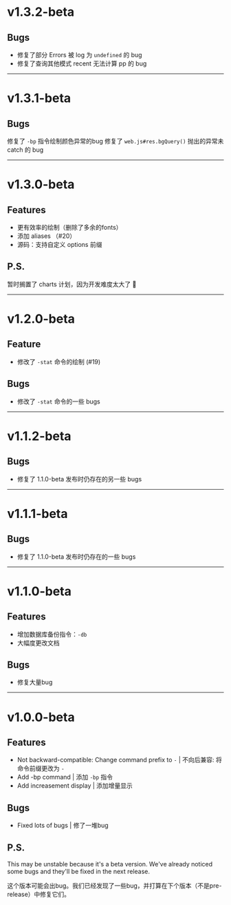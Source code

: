 # v1.3.2-beta
## Bugs
- 修复了部分 Errors 被 log 为 `undefined` 的 bug
- 修复了查询其他模式 recent 无法计算 pp 的 bug

---

# v1.3.1-beta
## Bugs
修复了 `-bp` 指令绘制颜色异常的bug
修复了 `web.js#res.bgQuery()` 抛出的异常未 catch 的 bug

---

# v1.3.0-beta
## Features
- 更有效率的绘制（删除了多余的fonts）
- 添加 aliases （#20）
- 源码：支持自定义 options 前缀
## P.S.
暂时搁置了 charts 计划，因为开发难度太大了 :thinking:

---

# v1.2.0-beta
## Feature
- 修改了 `-stat` 命令的绘制 (#19)
## Bugs
- 修改了 `-stat` 命令的一些 bugs


---

# v1.1.2-beta
## Bugs
- 修复了 1.1.0-beta 发布时仍存在的另一些 bugs

---

# v1.1.1-beta
## Bugs
- 修复了 1.1.0-beta 发布时仍存在的一些 bugs

---

# v1.1.0-beta
## Features
- 增加数据库备份指令：`-db`
- 大幅度更改文档
## Bugs
- 修复大量bug

---

# v1.0.0-beta
## Features
- Not backward-compatible: Change command prefix to `-` | 不向后兼容: 将命令前缀更改为 `-`
- Add -bp command | 添加 `-bp` 指令
- Add increasement display | 添加增量显示
## Bugs
- Fixed lots of bugs | 修了一堆bug
## P.S.
This may be unstable because it's a beta version. We've already noticed some bugs and they'll be fixed in the next release.

这个版本可能会出bug。我们已经发现了一些bug，并打算在下个版本（不是pre-release）中修复它们。

